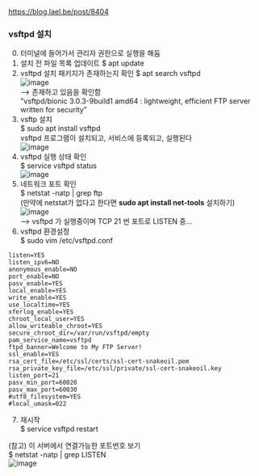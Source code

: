 https://blog.lael.be/post/8404  

### vsftpd 설치 
0. 터미널에 들어가서 관리자 권한으로 실행을 해둠  
1. 설치 전 파일 목록 업데이트 $ apt update  
2. vsftpd 설치 패키지가 존재하는지 확인 $ apt search vsftpd  
![image](https://user-images.githubusercontent.com/56099627/98206458-468dc000-1f7d-11eb-9977-46ce3e2b5293.png)  
--> 존재하고 있음을 확인함  
"vsftpd/bionic 3.0.3-9build1 amd64 : lightweight, efficient FTP server written for security"  
3. vsftp 설치  
$ sudo apt install vsftpd  
vsftpd 프로그램이 설치되고, 서비스에 등록되고, 실행된다  
![image](https://user-images.githubusercontent.com/56099627/98206753-ccaa0680-1f7d-11eb-81fa-d35dfdefe2bf.png)  
4. vsftpd 실행 상태 확인  
$ service vsftpd status  
![image](https://user-images.githubusercontent.com/56099627/98206959-3a563280-1f7e-11eb-8d26-650f2c9dc15b.png)  
5. 네트워크 포트 확인  
$ netstat -natp | grep ftp  
(만약에 netstat가 없다고 한다면 **sudo apt install net-tools** 설치하기)  
![image](https://user-images.githubusercontent.com/56099627/98207528-28c15a80-1f7f-11eb-916a-39c321abea61.png)  
--> vsftpd 가 실행중이며 TCP 21 번 포트로 LISTEN 중...  
6. vsftpd 환경설정  
$ sudo vim /etc/vsftpd.conf  
```
listen=YES
listen_ipv6=NO
anonymous_enable=NO
port_enable=NO
pasv_enable=YES
local_enable=YES
write_enable=YES
use_localtime=YES
xferlog_enable=YES
chroot_local_user=YES
allow_writeable_chroot=YES
secure_chroot_dir=/var/run/vsftpd/empty
pam_service_name=vsftpd
ftpd_banner=Welcome to My FTP Server!
ssl_enable=YES
rsa_cert_file=/etc/ssl/certs/ssl-cert-snakeoil.pem
rsa_private_key_file=/etc/ssl/private/ssl-cert-snakeoil.key
listen_port=21
pasv_min_port=60020
pasv_max_port=60030
#utf8_filesystem=YES
#local_umask=022
```
7. 재시작  
$ service vsftpd restart  

(참고) 이 서버에서 연결가능한 포트번호 보기  
$ netstat -natp | grep LISTEN  
![image](https://user-images.githubusercontent.com/56099627/98207803-93729600-1f7f-11eb-997c-59d8182afd28.png)  
